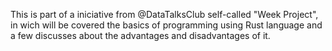 <!-- First version 0.0.1 -->
This is part of a iniciative from @DataTalksClub self-called "Week Project", in wich will be covered the basics of programming using Rust language and a few discusses about the advantages and disadvantages of it.
